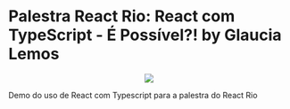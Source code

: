 # Palestra React Rio: React com TypeScript - É Possível?! by Glaucia Lemos

<p align="center">
  <img src="https://imgur.com/a/G9LnI"/>  
</p>



Demo do uso de React com Typescript para a palestra do React Rio



